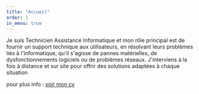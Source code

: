 ```yaml
---
title: "Accueil"
order: 1
in_menu: true
---
```

Je suis Technicien Assistance Informatique et mon rôle principal est de fournir un support technique aux utilisateurs, en résolvant leurs problèmes liés à l'informatique, qu'il s'agisse de pannes matérielles, de dysfonctionnements logiciels ou de problèmes réseaux. J'interviens à la fois à distance et sur site pour offrir des solutions adaptées à chaque situation 
<p>pour plus info : <a href="CV_2025-01-28_Fouad_HAMA-4.pdf ">voir mon cv</a></p> 